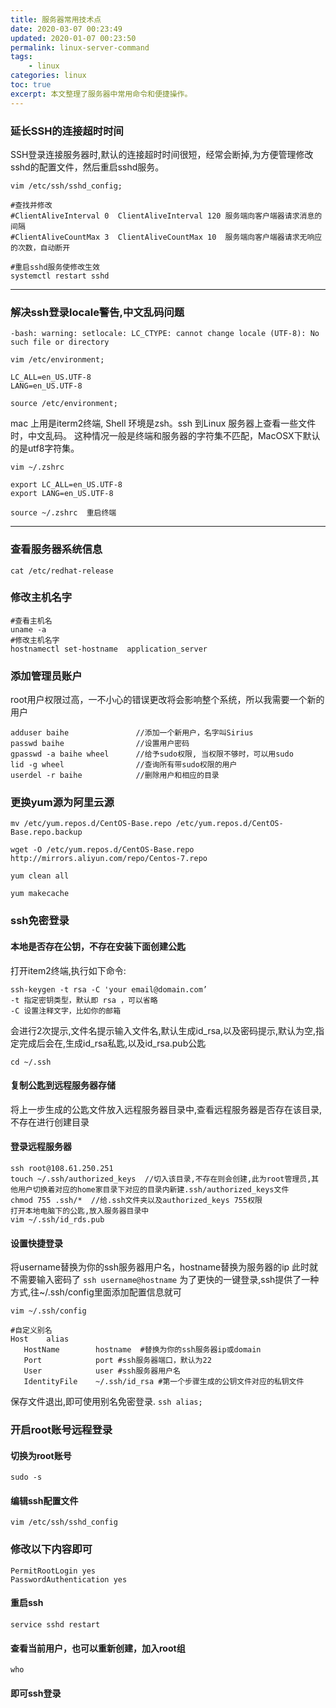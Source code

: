 ```yaml
---
title: 服务器常用技术点
date: 2020-03-07 00:23:49
updated: 2020-01-07 00:23:50
permalink: linux-server-command
tags: 
    - linux
categories: linux
toc: true
excerpt: 本文整理了服务器中常用命令和便捷操作。
---
```


### 延长SSH的连接超时时间
SSH登录连接服务器时,默认的连接超时时间很短，经常会断掉,为方便管理修改sshd的配置文件，然后重启sshd服务。

```
vim /etc/ssh/sshd_config;

#查找并修改
#ClientAliveInterval 0  ClientAliveInterval 120 服务端向客户端器请求消息的间隔
#ClientAliveCountMax 3  ClientAliveCountMax 10	服务端向客户端器请求无响应的次数，自动断开

#重启sshd服务使修改生效
systemctl restart sshd
```
---


### 解决ssh登录locale警告,中文乱码问题

`-bash: warning: setlocale: LC_CTYPE: cannot change locale (UTF-8): No such file or directory`

```
vim /etc/environment;

LC_ALL=en_US.UTF-8
LANG=en_US.UTF-8

source /etc/environment;
```
mac 上用是iterm2终端, Shell 环境是zsh。ssh 到Linux 服务器上查看一些文件时，中文乱码。 
这种情况一般是终端和服务器的字符集不匹配，MacOSX下默认的是utf8字符集。

```
vim ~/.zshrc

export LC_ALL=en_US.UTF-8  
export LANG=en_US.UTF-8

source ~/.zshrc  重启终端
```
---

### 查看服务器系统信息
```
cat /etc/redhat-release
```

### 修改主机名字

```
#查看主机名
uname -a
#修改主机名字
hostnamectl set-hostname  application_server
```

### 添加管理员账户
root用户权限过高，一不小心的错误更改将会影响整个系统，所以我需要一个新的用户
```
adduser baihe           	//添加一个新用户，名字叫Sirius
passwd baihe           		//设置用户密码
gpasswd -a baihe wheel  	//给予sudo权限, 当权限不够时，可以用sudo
lid -g wheel             	//查询所有带sudo权限的用户
userdel -r baihe        	//删除用户和相应的目录
```

### 更换yum源为阿里云源
```
mv /etc/yum.repos.d/CentOS-Base.repo /etc/yum.repos.d/CentOS-Base.repo.backup

wget -O /etc/yum.repos.d/CentOS-Base.repo http://mirrors.aliyun.com/repo/Centos-7.repo

yum clean all

yum makecache
```

### ssh免密登录
#### 本地是否存在公钥，不存在安装下面创建公匙
打开item2终端,执行如下命令:
```
ssh-keygen -t rsa -C 'your email@domain.com’
-t 指定密钥类型，默认即 rsa ，可以省略
-C 设置注释文字，比如你的邮箱
```

会进行2次提示,文件名提示输入文件名,默认生成id_rsa,以及密码提示,默认为空,指定完成后会在,生成id_rsa私匙,以及id_rsa.pub公匙
```
cd ~/.ssh
```
#### 复制公匙到远程服务器存储
将上一步生成的公匙文件放入远程服务器目录中,查看远程服务器是否存在该目录,不存在进行创建目录

#### 登录远程服务器
```
ssh root@108.61.250.251   
touch ~/.ssh/authorized_keys  //切入该目录,不存在则会创建,此为root管理员,其他用户切换着对应的home家目录下对应的目录内新建.ssh/authorized_keys文件
chmod 755 .ssh/*  //给.ssh文件夹以及authorized_keys 755权限
打开本地电脑下的公匙,放入服务器目录中
vim ~/.ssh/id_rds.pub 
```

#### 设置快捷登录
将username替换为你的ssh服务器用户名，hostname替换为服务器的ip 此时就不需要输入密码了
`ssh username@hostname`
为了更快的一键登录,ssh提供了一种方式,往~/.ssh/config里面添加配置信息就可
```
vim ~/.ssh/config

#自定义别名
Host    alias 
   HostName        hostname  #替换为你的ssh服务器ip或domain
   Port            port #ssh服务器端口，默认为22
   User            user #ssh服务器用户名
   IdentityFile    ~/.ssh/id_rsa #第一个步骤生成的公钥文件对应的私钥文件
```

保存文件退出,即可使用别名免密登录.
`ssh alias;`

### 开启root账号远程登录

#### 切换为root账号
```
sudo -s
```

#### 编辑ssh配置文件
```
vim /etc/ssh/sshd_config
```

### 修改以下内容即可
```
PermitRootLogin yes
PasswordAuthentication yes
```

#### 重启ssh
```
service sshd restart
```

#### 查看当前用户，也可以重新创建，加入root组
```
who
```

#### 即可ssh登录


